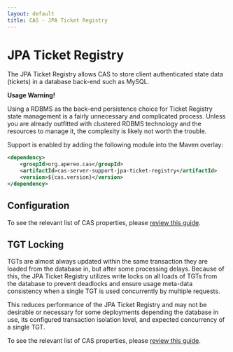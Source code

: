 ```yaml
---
layout: default
title: CAS - JPA Ticket Registry
---
```



# JPA Ticket Registry
The JPA Ticket Registry allows CAS to store client authenticated state
data (tickets) in a database back-end such as MySQL.

<div class="alert alert-warning"><strong>Usage Warning!</strong><p>Using a RDBMS as
the back-end persistence choice for Ticket Registry state management is a fairly unnecessary and complicated
process. Unless you are already outfitted with clustered RDBMS technology and the resources to manage it,
the complexity is likely not worth the trouble.</p></div>

Support is enabled by adding the following module into the Maven overlay:

```xml
<dependency>
    <groupId>org.apereo.cas</groupId>
    <artifactId>cas-server-support-jpa-ticket-registry</artifactId>
    <version>${cas.version}</version>
</dependency>
```

## Configuration

To see the relevant list of CAS properties, please [review this guide](Configuration-Properties.html#jpa-ticket-registry).

## TGT Locking

TGTs are almost always updated within the same transaction they are loaded from the database in, but
after some processing delays. Because of this, the JPA Ticket Registry utilizes write locks on all loads of
TGTs from the database to prevent deadlocks and ensure usage meta-data consistency when a single
TGT is used concurrently by multiple requests.

This reduces performance of the JPA Ticket Registry and may not be desirable or necessary for some deployments depending
the database in use, its configured transaction isolation level, and expected concurrency of a single
TGT.

To see the relevant list of CAS properties, please [review this guide](Configuration-Properties.html#jpa-ticket-registry).
